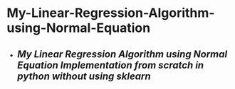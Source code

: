 # My-Linear-Regression-Algorithm-using-Normal-Equation
* ##  *My Linear Regression Algorithm using Normal Equation Implementation from scratch in python without using sklearn*

